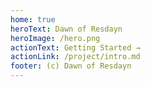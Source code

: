 ```yaml
---
home: true
heroText: Dawn of Resdayn
heroImage: /hero.png
actionText: Getting Started →
actionLink: /project/intro.md
footer: (c) Dawn of Resdayn
---
```

